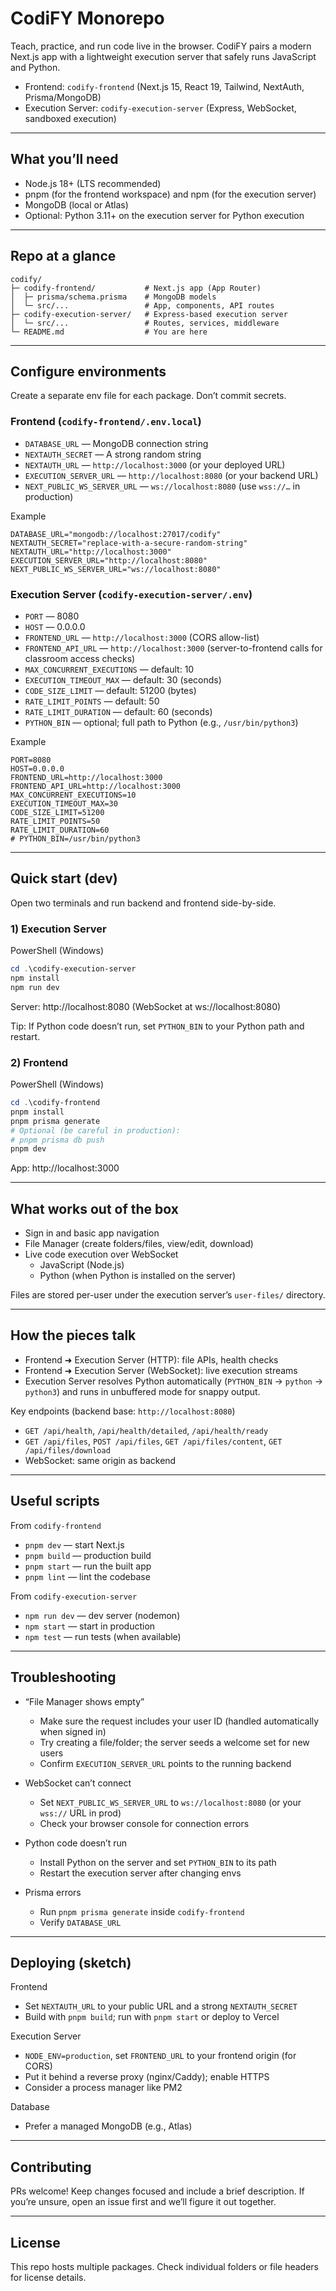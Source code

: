 # CodiFY Monorepo

Teach, practice, and run code live in the browser. CodiFY pairs a modern Next.js app with a lightweight execution server that safely runs JavaScript and Python.

- Frontend: `codify-frontend` (Next.js 15, React 19, Tailwind, NextAuth, Prisma/MongoDB)
- Execution Server: `codify-execution-server` (Express, WebSocket, sandboxed execution)

---

## What you’ll need

- Node.js 18+ (LTS recommended)
- pnpm (for the frontend workspace) and npm (for the execution server)
- MongoDB (local or Atlas)
- Optional: Python 3.11+ on the execution server for Python execution

---

## Repo at a glance

```
codify/
├─ codify-frontend/           # Next.js app (App Router)
│  ├─ prisma/schema.prisma    # MongoDB models
│  └─ src/...                 # App, components, API routes
├─ codify-execution-server/   # Express-based execution server
│  └─ src/...                 # Routes, services, middleware
└─ README.md                  # You are here
```

---

## Configure environments

Create a separate env file for each package. Don’t commit secrets.

### Frontend (`codify-frontend/.env.local`)

- `DATABASE_URL` — MongoDB connection string
- `NEXTAUTH_SECRET` — A strong random string
- `NEXTAUTH_URL` — `http://localhost:3000` (or your deployed URL)
- `EXECUTION_SERVER_URL` — `http://localhost:8080` (or your backend URL)
- `NEXT_PUBLIC_WS_SERVER_URL` — `ws://localhost:8080` (use `wss://…` in production)

Example
```
DATABASE_URL="mongodb://localhost:27017/codify"
NEXTAUTH_SECRET="replace-with-a-secure-random-string"
NEXTAUTH_URL="http://localhost:3000"
EXECUTION_SERVER_URL="http://localhost:8080"
NEXT_PUBLIC_WS_SERVER_URL="ws://localhost:8080"
```

### Execution Server (`codify-execution-server/.env`)

- `PORT` — 8080
- `HOST` — 0.0.0.0
- `FRONTEND_URL` — `http://localhost:3000` (CORS allow-list)
- `FRONTEND_API_URL` — `http://localhost:3000` (server-to-frontend calls for classroom access checks)
- `MAX_CONCURRENT_EXECUTIONS` — default: 10
- `EXECUTION_TIMEOUT_MAX` — default: 30 (seconds)
- `CODE_SIZE_LIMIT` — default: 51200 (bytes)
- `RATE_LIMIT_POINTS` — default: 50
- `RATE_LIMIT_DURATION` — default: 60 (seconds)
- `PYTHON_BIN` — optional; full path to Python (e.g., `/usr/bin/python3`)

Example
```
PORT=8080
HOST=0.0.0.0
FRONTEND_URL=http://localhost:3000
FRONTEND_API_URL=http://localhost:3000
MAX_CONCURRENT_EXECUTIONS=10
EXECUTION_TIMEOUT_MAX=30
CODE_SIZE_LIMIT=51200
RATE_LIMIT_POINTS=50
RATE_LIMIT_DURATION=60
# PYTHON_BIN=/usr/bin/python3
```

---

## Quick start (dev)

Open two terminals and run backend and frontend side-by-side.

### 1) Execution Server

PowerShell (Windows)
```powershell
cd .\codify-execution-server
npm install
npm run dev
```
Server: http://localhost:8080 (WebSocket at ws://localhost:8080)

Tip: If Python code doesn’t run, set `PYTHON_BIN` to your Python path and restart.

### 2) Frontend

PowerShell (Windows)
```powershell
cd .\codify-frontend
pnpm install
pnpm prisma generate
# Optional (be careful in production):
# pnpm prisma db push
pnpm dev
```
App: http://localhost:3000

---

## What works out of the box

- Sign in and basic app navigation
- File Manager (create folders/files, view/edit, download)
- Live code execution over WebSocket
  - JavaScript (Node.js)
  - Python (when Python is installed on the server)

Files are stored per-user under the execution server’s `user-files/` directory.

---

##  How the pieces talk

- Frontend ➜ Execution Server (HTTP): file APIs, health checks
- Frontend ➜ Execution Server (WebSocket): live execution streams
- Execution Server resolves Python automatically (`PYTHON_BIN` → `python` → `python3`) and runs in unbuffered mode for snappy output.

Key endpoints (backend base: `http://localhost:8080`)
- `GET /api/health`, `/api/health/detailed`, `/api/health/ready`
- `GET /api/files`, `POST /api/files`, `GET /api/files/content`, `GET /api/files/download`
- WebSocket: same origin as backend

---

## Useful scripts

From `codify-frontend`
- `pnpm dev` — start Next.js
- `pnpm build` — production build
- `pnpm start` — run the built app
- `pnpm lint` — lint the codebase

From `codify-execution-server`
- `npm run dev` — dev server (nodemon)
- `npm start` — start in production
- `npm test` — run tests (when available)

---

## Troubleshooting

- “File Manager shows empty”
  - Make sure the request includes your user ID (handled automatically when signed in)
  - Try creating a file/folder; the server seeds a welcome set for new users
  - Confirm `EXECUTION_SERVER_URL` points to the running backend

- WebSocket can’t connect
  - Set `NEXT_PUBLIC_WS_SERVER_URL` to `ws://localhost:8080` (or your `wss://` URL in prod)
  - Check your browser console for connection errors

- Python code doesn’t run
  - Install Python on the server and set `PYTHON_BIN` to its path
  - Restart the execution server after changing envs

- Prisma errors
  - Run `pnpm prisma generate` inside `codify-frontend`
  - Verify `DATABASE_URL`

---

## Deploying (sketch)

Frontend
- Set `NEXTAUTH_URL` to your public URL and a strong `NEXTAUTH_SECRET`
- Build with `pnpm build`; run with `pnpm start` or deploy to Vercel

Execution Server
- `NODE_ENV=production`, set `FRONTEND_URL` to your frontend origin (for CORS)
- Put it behind a reverse proxy (nginx/Caddy); enable HTTPS
- Consider a process manager like PM2

Database
- Prefer a managed MongoDB (e.g., Atlas)

---

## Contributing

PRs welcome! Keep changes focused and include a brief description. If you’re unsure, open an issue first and we’ll figure it out together.

---

## License

This repo hosts multiple packages. Check individual folders or file headers for license details.
